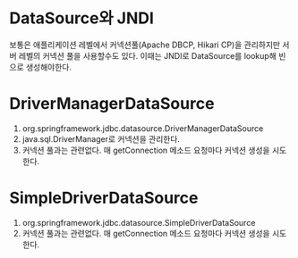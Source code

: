 # DataSource와 JNDI
보통은 애플리케이션 레벨에서 커넥션풀(Apache DBCP, Hikari CP)을 관리하지만 서버 레벨의 커넥션 풀을 사용할수도 있다. 
이때는 JNDI로 DataSource를 lookup해 빈으로 생성해야한다.

# DriverManagerDataSource
1. org.springframework.jdbc.datasource.DriverManagerDataSource
1. java.sql.DriverManager로 커넥션을 관리한다.
1. 커넥션 풀과는 관련없다. 매 getConnection 메소드 요청마다 커넥션 생성을 시도한다.

# SimpleDriverDataSource
1. org.springframework.jdbc.datasource.SimpleDriverDataSource
1. 커넥션 풀과는 관련없다. 매 getConnection 메소드 요청마다 커넥션 생성을 시도한다.